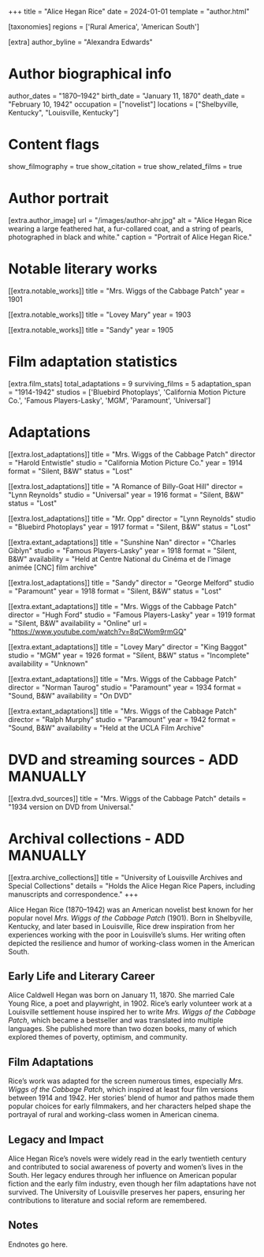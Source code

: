 +++
title = "Alice Hegan Rice"
date = 2024-01-01
template = "author.html"

[taxonomies]
regions = ['Rural America', 'American South']

[extra]
author_byline = "Alexandra Edwards"

# Author biographical info
author_dates = "1870–1942"
birth_date = "January 11, 1870"
death_date = "February 10, 1942"
occupation = ["novelist"]
locations = ["Shelbyville, Kentucky", "Louisville, Kentucky"]

# Content flags
show_filmography = true
show_citation = true
show_related_films = true

# Author portrait
[extra.author_image]
url = "/images/author-ahr.jpg"
alt = "Alice Hegan Rice wearing a large feathered hat, a fur-collared coat, and a string of pearls, photographed in black and white."
caption = "Portrait of Alice Hegan Rice."

# Notable literary works
[[extra.notable_works]]
title = "Mrs. Wiggs of the Cabbage Patch"
year = 1901

[[extra.notable_works]]
title = "Lovey Mary"
year = 1903

[[extra.notable_works]]
title = "Sandy"
year = 1905

# Film adaptation statistics
[extra.film_stats]
total_adaptations = 9
surviving_films = 5
adaptation_span = "1914-1942"
studios = ['Bluebird Photoplays', 'California Motion Picture Co.', 'Famous Players-Lasky', 'MGM', 'Paramount', 'Universal']

# Adaptations
[[extra.lost_adaptations]]
title = "Mrs. Wiggs of the Cabbage Patch"
director = "Harold Entwistle"
studio = "California Motion Picture Co."
year = 1914
format = "Silent, B&W"
status = "Lost"

[[extra.lost_adaptations]]
title = "A Romance of Billy-Goat Hill"
director = "Lynn Reynolds"
studio = "Universal"
year = 1916
format = "Silent, B&W"
status = "Lost"

[[extra.lost_adaptations]]
title = "Mr. Opp"
director = "Lynn Reynolds"
studio = "Bluebird Photoplays"
year = 1917
format = "Silent, B&W"
status = "Lost"

[[extra.extant_adaptations]]
title = "Sunshine Nan"
director = "Charles Giblyn"
studio = "Famous Players-Lasky"
year = 1918
format = "Silent, B&W"
availability = "Held at Centre National du Cinéma et de l’image animée [CNC] film archive"

[[extra.lost_adaptations]]
title = "Sandy"
director = "George Melford"
studio = "Paramount"
year = 1918
format = "Silent, B&W"
status = "Lost"

[[extra.extant_adaptations]]
title = "Mrs. Wiggs of the Cabbage Patch"
director = "Hugh Ford"
studio = "Famous Players-Lasky"
year = 1919
format = "Silent, B&W"
availability = "Online"
url = "https://www.youtube.com/watch?v=8qCWom9rmGQ"

[[extra.extant_adaptations]]
title = "Lovey Mary"
director = "King Baggot"
studio = "MGM"
year = 1926
format = "Silent, B&W"
status = "Incomplete"
availability = "Unknown"

[[extra.extant_adaptations]]
title = "Mrs. Wiggs of the Cabbage Patch"
director = "Norman Taurog"
studio = "Paramount"
year = 1934
format = "Sound, B&W"
availability = "On DVD"

[[extra.extant_adaptations]]
title = "Mrs. Wiggs of the Cabbage Patch"
director = "Ralph Murphy"
studio = "Paramount"
year = 1942
format = "Sound, B&W"
availability = "Held at the UCLA Film Archive"

# DVD and streaming sources - ADD MANUALLY
[[extra.dvd_sources]]
title = "Mrs. Wiggs of the Cabbage Patch"
details = "1934 version on DVD from Universal."

# Archival collections - ADD MANUALLY
[[extra.archive_collections]]
title = "University of Louisville Archives and Special Collections"
details = "Holds the Alice Hegan Rice Papers, including manuscripts and correspondence."
+++

Alice Hegan Rice (1870–1942) was an American novelist best known for her popular novel *Mrs. Wiggs of the Cabbage Patch* (1901). Born in Shelbyville, Kentucky, and later based in Louisville, Rice drew inspiration from her experiences working with the poor in Louisville’s slums. Her writing often depicted the resilience and humor of working-class women in the American South.

## Early Life and Literary Career

Alice Caldwell Hegan was born on January 11, 1870. She married Cale Young Rice, a poet and playwright, in 1902. Rice’s early volunteer work at a Louisville settlement house inspired her to write *Mrs. Wiggs of the Cabbage Patch*, which became a bestseller and was translated into multiple languages. She published more than two dozen books, many of which explored themes of poverty, optimism, and community.

## Film Adaptations

Rice’s work was adapted for the screen numerous times, especially *Mrs. Wiggs of the Cabbage Patch*, which inspired at least four film versions between 1914 and 1942. Her stories’ blend of humor and pathos made them popular choices for early filmmakers, and her characters helped shape the portrayal of rural and working-class women in American cinema.

## Legacy and Impact

Alice Hegan Rice’s novels were widely read in the early twentieth century and contributed to social awareness of poverty and women’s lives in the South. Her legacy endures through her influence on American popular fiction and the early film industry, even though her film adaptations have not survived. The University of Louisville preserves her papers, ensuring her contributions to literature and social reform are remembered.

## Notes

Endnotes go here. 